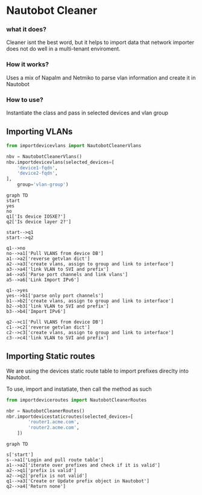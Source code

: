 # Nautobot Cleaner

### what it does?

Cleaner isnt the best word, but it helps to import data that network importer does not do well in a multi-tenant enviroment.

### How it works?

Uses a mix of Napalm and Netmiko to parse vlan information and create it in Nautobot

### How to use?

Instantiate the class and pass in selected devices and vlan group

## Importing VLANs
```python
from importdevicevlans import NautobotCleanerVlans

nbv = NautobotCleanerVlans()
nbv.importdevicevlans(selected_devices=[
    'device1-fqdn',
    'device2-fqdn',
],
    group='vlan-group')
```
```mermaid
graph TD
start
yes
no
q1['Is device IOSXE?']
q2['Is device layer 2?']

start-->q1
start-->q2

q1-->no
no-->a1['Pull VLANS from device DB']
a1-->a2['reverse getvlan dict']
a2-->a3['create vlans, assign to group and link to interface']
a3-->a4['link VLAN to SVI and prefix']
a4-->a5['Parse port channels and link vlans']
a5-->a6['Link Import IPv6']

q1-->yes
yes-->b1['parse only port channels']
b1-->b2['create vlans, assign to group and link to interface']
b2-->b3['link VLAN to SVI and prefix']
b3-->b4['Import IPv6']

q2-->c1['Pull VLANS from device DB']
c1-->c2['reverse getvlan dict']
c2-->c3['create vlans, assign to group and link to interface']
c3-->c4['link VLAN to SVI and prefix']
```

## Importing Static routes

We are using the devices static route table to import prefixes direclty into Nautobot.

To use, import and instatiate, then call the method as such

```Python
from importdeviceroutes import NautobotCleanerRoutes

nbr = NautobotCleanerRoutes()
nbr.importdevicestaticroutes(selected_devices=[
        'router1.acme.com',
        'router2.acme.com',
    ])
```

```mermaid
graph TD

s['start']
s-->a1['Login and pull route table']
a1-->a2['iterate over prefixes and check if it is valid']
a2-->q1['prefix is valid']
a2-->q2['prefix is not valid']
q1-->a3['Create or Update prefix object in Nautobot']
q2-->a4['Return none']

```
